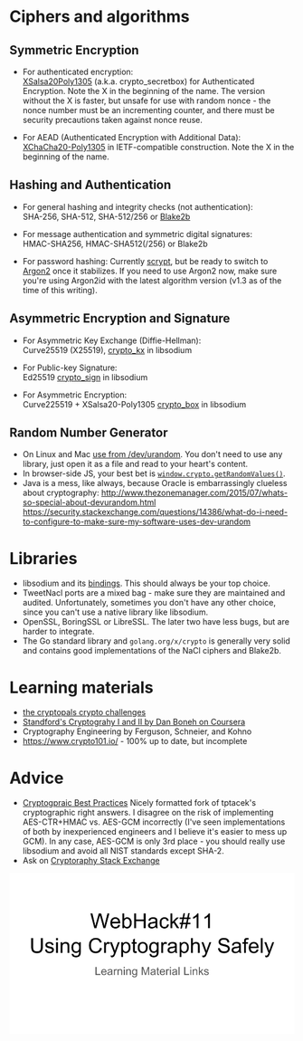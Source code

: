 # Ciphers and algorithms

## Symmetric Encryption
* For authenticated encryption:  
  [XSalsa20Poly1305](https://download.libsodium.org/doc/secret-key_cryptography/authenticated_encryption.html) 
  (a.k.a. crypto_secretbox) for Authenticated Encryption. Note the X in the
  beginning of the name. The version without the X is faster, but unsafe for
  use with random nonce - the nonce number must be an incrementing counter,
  and there must be security precautions taken against nonce reuse.

* For AEAD (Authenticated Encryption with Additional Data):  
  [XChaCha20-Poly1305](https://download.libsodium.org/doc/secret-key_cryptography/xchacha20-poly1305_construction.html) 
  in IETF-compatible construction. Note the X in the beginning of the name.

## Hashing and Authentication
* For general hashing and integrity checks (not authentication):  
  SHA-256, SHA-512, SHA-512/256 or [Blake2b](https://download.libsodium.org/doc/hashing/generic_hashing.html)

* For message authentication and symmetric digital signatures:  
  HMAC-SHA256, HMAC-SHA512(/256) or Blake2b

* For password hashing:
  Currently [scrypt](https://download.libsodium.org/doc/password_hashing/scrypt.html),
  but be ready to switch to [Argon2](https://download.libsodium.org/doc/password_hashing/the_argon2i_function.html)
  once it stabilizes. If you need to use Argon2 now, make sure you're using
  Argon2id with the latest algorithm version (v1.3 as of the time of this
  writing).

## Asymmetric Encryption and Signature
* For Asymmetric Key Exchange (Diffie-Hellman):  
  Curve25519 (X25519), [crypto_kx](https://download.libsodium.org/doc/key_exchange/) in libsodium

* For Public-key Signature:  
  Ed25519
  [crypto_sign](https://download.libsodium.org/doc/public-key_cryptography/public-key_signatures.html) in libsodium

* For Asymmetric Encryption:  
  Curve225519 + XSalsa20-Poly1305
  [crypto_box](https://download.libsodium.org/doc/public-key_cryptography/authenticated_encryption.html) in libsodium

## Random Number Generator
* On Linux and Mac [use from /dev/urandom](https://www.2uo.de/myths-about-urandom/).
  You don't need to use any library, just open it as a file and read to your
  heart's content.
* In browser-side JS, your best bet is [`window.crypto.getRandomValues()`](https://developer.mozilla.org/en-US/docs/Web/API/RandomSource/getRandomValues).
* Java is a mess, like always, because Oracle is embarrassingly clueless about
  cryptography:
  http://www.thezonemanager.com/2015/07/whats-so-special-about-devurandom.html
  https://security.stackexchange.com/questions/14386/what-do-i-need-to-configure-to-make-sure-my-software-uses-dev-urandom

# Libraries
* libsodium and its [bindings](https://download.libsodium.org/doc/bindings_for_other_languages/). This should always be your top choice.
* TweetNacl ports are a mixed bag - make sure they are maintained and audited.
  Unfortunately, sometimes you don't have any other choice, since you can't
  use a native library like libsodium.
* OpenSSL, BoringSSL or LibreSSL. The later two have less bugs, but are harder
  to integrate.
* The Go standard library and `golang.org/x/crypto` is generally very solid
  and contains good implementations of the NaCl ciphers and Blake2b.

# Learning materials

* [the cryptopals crypto challenges](https://cryptopals.com)
* [Standford's Cryptograhy I and II by Dan Boneh on Coursera](https://www.coursera.org/instructor/~774)
* Cryptography Engineering by Ferguson, Schneier, and Kohno
* https://www.crypto101.io/ - 100% up to date, but incomplete

# Advice
* [Cryptogpraic Best Practices](https://gist.github.com/atoponce/07d8d4c833873be2f68c34f9afc5a78a)
  Nicely formatted fork of tptacek's cryptographic right answers. I disagree
  on the risk of implementing AES-CTR+HMAC vs. AES-GCM incorrectly (I've seen
  implementations of both by inexperienced engineers and I believe it's easier
  to mess up GCM). In any case, AES-GCM is only 3rd place - you should really
  use libsodium and avoid all NIST standards except SHA-2.
* Ask on [Cryptoraphy Stack Exchange](https://crypto.stackexchange.com/)




![img](img.PNG)

